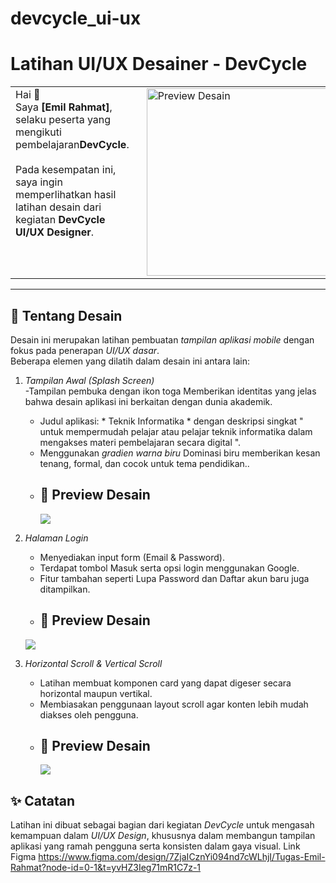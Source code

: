 # devcycle_ui-ux
# Latihan UI/UX Desainer - DevCycle

<table>
  <tr>
    <td style="vertical-align: top; padding-right: 20px;">
      Hai 👋 <br>
      Saya <b>[Emil Rahmat]</b>, selaku peserta yang mengikuti pembelajaran<b>DevCycle</b>. <br><br>
      Pada kesempatan ini, saya ingin memperlihatkan hasil latihan desain dari kegiatan 
      <b>DevCycle UI/UX Designer</b>.
    </td>
    <td>
      <img src="foto.png" alt="Preview Desain" width="300" height="300">
    </td>
  </tr>
</table>


---

## 🎨 Tentang Desain

Desain ini merupakan latihan pembuatan *tampilan aplikasi mobile* dengan fokus pada penerapan *UI/UX dasar*.  
Beberapa elemen yang dilatih dalam desain ini antara lain:

1. *Tampilan Awal (Splash Screen)*  
   -Tampilan pembuka dengan ikon toga Memberikan identitas yang jelas bahwa desain aplikasi ini berkaitan dengan dunia akademik.
   - Judul aplikasi: * Teknik Informatika * dengan deskripsi singkat " untuk mempermudah pelajar atau pelajar teknik informatika dalam mengakses materi pembelajaran secara digital ".  
   - Menggunakan *gradien warna biru* Dominasi biru memberikan kesan tenang, formal, dan cocok untuk tema pendidikan..
   - ## 📱 Preview Desain
     ![](Awal.png)

2. *Halaman Login*  
   - Menyediakan input form (Email & Password).  
   - Terdapat tombol Masuk serta opsi login menggunakan Google.  
   - Fitur tambahan seperti Lupa Password dan Daftar akun baru juga ditampilkan.
   -  ## 📱 Preview Desain
     ![](Login.png)
  
3. *Horizontal Scroll & Vertical Scroll*  
   - Latihan membuat komponen card yang dapat digeser secara horizontal maupun vertikal.
   - Membiasakan penggunaan layout scroll agar konten lebih mudah diakses oleh pengguna.
   - ## 📱 Preview Desain
     ![](Tugas.png)


## ✨ Catatan

Latihan ini dibuat sebagai bagian dari kegiatan *DevCycle* untuk mengasah kemampuan dalam *UI/UX Design*, khususnya dalam membangun tampilan aplikasi yang ramah pengguna serta konsisten dalam gaya visual.
Link Figma https://www.figma.com/design/7ZjaICznYi094nd7cWLhjI/Tugas-Emil-Rahmat?node-id=0-1&t=yvHZ3Ieg71mR1C7z-1 

